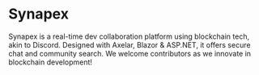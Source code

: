 # Synapex
Synapex is a real-time dev collaboration platform using blockchain tech, akin to Discord. Designed with Axelar, Blazor &amp; ASP.NET, it offers secure chat and community search. We welcome contributors as we innovate in blockchain development!
